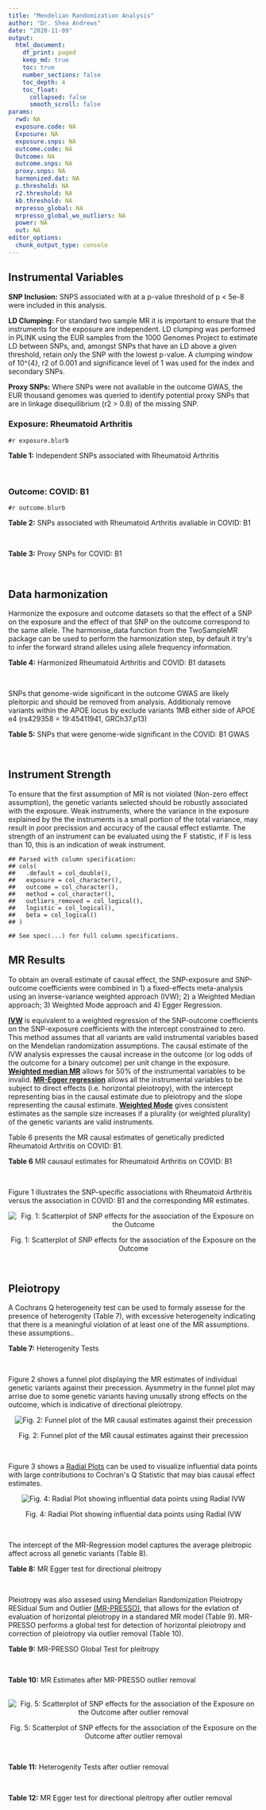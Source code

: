 ```yaml
---
title: "Mendelian Randomization Analysis"
author: "Dr. Shea Andrews"
date: "2020-11-09"
output:
  html_document:
    df_print: paged
    keep_md: true
    toc: true
    number_sections: false
    toc_depth: 4
    toc_float:
      collapsed: false
      smooth_scroll: false
params:
  rwd: NA
  exposure.code: NA
  Exposure: NA
  exposure.snps: NA
  outcome.code: NA
  Outcome: NA
  outcome.snps: NA
  proxy.snps: NA
  harmonized.dat: NA
  p.threshold: NA
  r2.threshold: NA
  kb.threshold: NA
  mrpresso_global: NA
  mrpresso_global_wo_outliers: NA
  power: NA
  out: NA
editor_options:
  chunk_output_type: console
---
```







## Instrumental Variables
**SNP Inclusion:** SNPS associated with at a p-value threshold of p < 5e-8 were included in this analysis.
<br>

**LD Clumping:** For standard two sample MR it is important to ensure that the instruments for the exposure are independent. LD clumping was performed in PLINK using the EUR samples from the 1000 Genomes Project to estimate LD between SNPs, and, amongst SNPs that have an LD above a given threshold, retain only the SNP with the lowest p-value. A clumping window of 10^{4}, r2 of 0.001 and significance level of 1 was used for the index and secondary SNPs.
<br>

**Proxy SNPs:** Where SNPs were not available in the outcome GWAS, the EUR thousand genomes was queried to identify potential proxy SNPs that are in linkage disequilibrium (r2 > 0.8) of the missing SNP.
<br>

### Exposure: Rheumatoid Arthritis
`#r exposure.blurb`
<br>

**Table 1:** Independent SNPs associated with Rheumatoid Arthritis
<div data-pagedtable="false">
  <script data-pagedtable-source type="application/json">
{"columns":[{"label":["SNP"],"name":[1],"type":["chr"],"align":["left"]},{"label":["CHROM"],"name":[2],"type":["dbl"],"align":["right"]},{"label":["POS"],"name":[3],"type":["dbl"],"align":["right"]},{"label":["REF"],"name":[4],"type":["chr"],"align":["left"]},{"label":["ALT"],"name":[5],"type":["chr"],"align":["left"]},{"label":["AF"],"name":[6],"type":["dbl"],"align":["right"]},{"label":["BETA"],"name":[7],"type":["dbl"],"align":["right"]},{"label":["SE"],"name":[8],"type":["dbl"],"align":["right"]},{"label":["Z"],"name":[9],"type":["dbl"],"align":["right"]},{"label":["P"],"name":[10],"type":["dbl"],"align":["right"]},{"label":["N"],"name":[11],"type":["dbl"],"align":["right"]},{"label":["TRAIT"],"name":[12],"type":["chr"],"align":["left"]}],"data":[{"1":"rs187786174","2":"1","3":"2523811","4":"G","5":"A","6":"0.0204778","7":"-0.11653382","8":"0.015306122","9":"-7.613543","10":"2.2e-10","11":"58284","12":"Rheumatoid_Arthritis"},{"1":"rs2240336","2":"1","3":"17674402","4":"C","5":"T","6":"0.3954930","7":"-0.10536052","8":"0.015306122","9":"-6.883554","10":"1.4e-09","11":"58284","12":"Rheumatoid_Arthritis"},{"1":"rs28411352","2":"1","3":"38278579","4":"C","5":"T","6":"0.2434500","7":"0.10436002","8":"0.022959184","9":"4.545458","10":"5.2e-09","11":"58284","12":"Rheumatoid_Arthritis"},{"1":"rs2476601","2":"1","3":"114377568","4":"A","5":"G","6":"0.8679250","7":"-0.59332700","8":"0.043367347","9":"-13.681400","10":"1.6e-149","11":"58284","12":"Rheumatoid_Arthritis"},{"1":"rs61828284","2":"1","3":"173299743","4":"C","5":"T","6":"0.0550693","7":"-0.19845094","8":"0.028061224","9":"-7.072070","10":"8.7e-09","11":"58284","12":"Rheumatoid_Arthritis"},{"1":"rs34695944","2":"2","3":"61124850","4":"T","5":"C","6":"0.3807150","7":"0.11653400","8":"0.015306122","9":"7.613540","10":"4.4e-14","11":"58284","12":"Rheumatoid_Arthritis"},{"1":"rs2661798","2":"2","3":"65635688","4":"A","5":"T","6":"0.3834450","7":"0.09431070","8":"0.015306122","9":"6.161630","10":"1.1e-09","11":"58284","12":"Rheumatoid_Arthritis"},{"1":"rs9653442","2":"2","3":"100825367","4":"C","5":"T","6":"0.5316020","7":"-0.10536052","8":"0.015306122","9":"-6.883554","10":"3.6e-12","11":"58284","12":"Rheumatoid_Arthritis"},{"1":"rs13426947","2":"2","3":"191933254","4":"G","5":"A","6":"0.1827410","7":"0.13102826","8":"0.022959184","9":"5.707009","10":"2.4e-12","11":"58284","12":"Rheumatoid_Arthritis"},{"1":"rs3087243","2":"2","3":"204738919","4":"G","5":"A","6":"0.3997100","7":"-0.13926207","8":"0.015306122","9":"-9.098455","10":"9.2e-20","11":"58284","12":"Rheumatoid_Arthritis"},{"1":"rs4452313","2":"3","3":"17047032","4":"A","5":"T","6":"0.2911230","7":"0.10536100","8":"0.015306122","9":"6.883550","10":"2.7e-10","11":"58284","12":"Rheumatoid_Arthritis"},{"1":"rs9310852","2":"3","3":"27784997","4":"A","5":"G","6":"0.4663500","7":"0.08338160","8":"0.015306122","9":"5.447600","10":"3.2e-08","11":"58284","12":"Rheumatoid_Arthritis"},{"1":"rs73081554","2":"3","3":"58302935","4":"C","5":"T","6":"0.0746377","7":"0.16551444","8":"0.035714286","9":"4.634404","10":"4.7e-08","11":"58284","12":"Rheumatoid_Arthritis"},{"1":"rs34046593","2":"4","3":"26111593","4":"G","5":"A","6":"0.2991580","7":"0.13976194","8":"0.020408163","9":"6.848335","10":"9.2e-17","11":"58284","12":"Rheumatoid_Arthritis"},{"1":"rs7731626","2":"5","3":"55444683","4":"G","5":"A","6":"0.3155110","7":"-0.19845094","8":"0.017857143","9":"-11.113253","10":"7.9e-23","11":"58284","12":"Rheumatoid_Arthritis"},{"1":"rs2561477","2":"5","3":"102608924","4":"G","5":"A","6":"0.3092130","7":"-0.10536052","8":"0.015306122","9":"-6.883554","10":"5.2e-10","11":"58284","12":"Rheumatoid_Arthritis"},{"1":"rs75599496","2":"6","3":"29205139","4":"G","5":"A","6":"0.0732724","7":"0.26236426","8":"0.038265306","9":"6.856453","10":"9.3e-18","11":"58284","12":"Rheumatoid_Arthritis"},{"1":"rs73432769","2":"6","3":"30716170","4":"C","5":"T","6":"0.0184850","7":"0.35065687","8":"0.066326531","9":"5.286827","10":"2.3e-13","11":"58284","12":"Rheumatoid_Arthritis"},{"1":"rs7754520","2":"6","3":"31906505","4":"C","5":"T","6":"0.0691295","7":"-0.57981850","8":"0.017857143","9":"-32.469836","10":"2.5e-75","11":"58284","12":"Rheumatoid_Arthritis"},{"1":"rs9296009","2":"6","3":"32114515","4":"A","5":"T","6":"0.1878170","7":"0.59783700","8":"0.007653061","9":"78.117400","10":"1.0e-250","11":"58284","12":"Rheumatoid_Arthritis"},{"1":"rs2858329","2":"6","3":"32658801","4":"A","5":"G","6":"0.4728350","7":"0.47803600","8":"0.010204082","9":"46.847500","10":"4.9e-204","11":"58284","12":"Rheumatoid_Arthritis"},{"1":"rs9277398","2":"6","3":"33051280","4":"T","5":"C","6":"0.2576700","7":"-0.35065700","8":"0.025510204","9":"-13.745700","10":"1.3e-86","11":"58284","12":"Rheumatoid_Arthritis"},{"1":"rs9277956","2":"6","3":"33211790","4":"G","5":"C","6":"0.1124360","7":"0.24846100","8":"0.017857143","9":"13.913800","10":"1.1e-32","11":"58284","12":"Rheumatoid_Arthritis"},{"1":"rs3799963","2":"6","3":"44231479","4":"G","5":"C","6":"0.0456204","7":"0.28768200","8":"0.038265306","9":"7.518090","10":"3.3e-08","11":"58284","12":"Rheumatoid_Arthritis"},{"1":"rs17264332","2":"6","3":"138005515","4":"A","5":"G","6":"0.2031930","7":"0.16251900","8":"0.015306122","9":"10.617900","10":"7.1e-19","11":"58284","12":"Rheumatoid_Arthritis"},{"1":"rs212389","2":"6","3":"159489791","4":"G","5":"A","6":"0.6965900","7":"0.09531018","8":"0.017857143","9":"5.337370","10":"1.1e-09","11":"58284","12":"Rheumatoid_Arthritis"},{"1":"rs1571878","2":"6","3":"167540842","4":"C","5":"T","6":"0.5631370","7":"-0.11653382","8":"0.012755102","9":"-9.136251","10":"4.9e-15","11":"58284","12":"Rheumatoid_Arthritis"},{"1":"rs3778753","2":"7","3":"128580042","4":"A","5":"G","6":"0.4340900","7":"0.11653400","8":"0.012755102","9":"9.136250","10":"4.2e-12","11":"58284","12":"Rheumatoid_Arthritis"},{"1":"rs11574914","2":"9","3":"34710338","4":"G","5":"A","6":"0.2992700","7":"0.12221763","8":"0.017857143","9":"6.844187","10":"1.5e-13","11":"58284","12":"Rheumatoid_Arthritis"},{"1":"rs10985070","2":"9","3":"123636121","4":"C","5":"A","6":"0.5272530","7":"-0.08338161","8":"0.015306122","9":"-5.447598","10":"1.7e-08","11":"58284","12":"Rheumatoid_Arthritis"},{"1":"rs706778","2":"10","3":"6098949","4":"C","5":"T","6":"0.4382760","7":"0.10436002","8":"0.017857143","9":"5.844161","10":"7.1e-12","11":"58284","12":"Rheumatoid_Arthritis"},{"1":"rs537544","2":"10","3":"8108382","4":"C","5":"T","6":"0.6293170","7":"-0.11653382","8":"0.015306122","9":"-7.613543","10":"8.0e-11","11":"58284","12":"Rheumatoid_Arthritis"},{"1":"rs12764378","2":"10","3":"63800004","4":"G","5":"A","6":"0.1825770","7":"0.13102826","8":"0.020408163","9":"6.420385","10":"1.9e-13","11":"58284","12":"Rheumatoid_Arthritis"},{"1":"rs10790268","2":"11","3":"118729391","4":"A","5":"G","6":"0.7762200","7":"0.16251900","8":"0.017857143","9":"9.101060","10":"3.3e-15","11":"58284","12":"Rheumatoid_Arthritis"},{"1":"rs9603608","2":"13","3":"40318819","4":"A","5":"C","6":"0.3852190","7":"-0.10436000","8":"0.017857143","9":"-5.844160","10":"7.6e-11","11":"58284","12":"Rheumatoid_Arthritis"},{"1":"rs8032939","2":"15","3":"38834033","4":"T","5":"C","6":"0.2649730","7":"0.11653400","8":"0.015306122","9":"7.613540","10":"2.4e-12","11":"58284","12":"Rheumatoid_Arthritis"},{"1":"rs8026898","2":"15","3":"69991417","4":"G","5":"A","6":"0.2595490","7":"0.14842001","8":"0.017857143","9":"8.311520","10":"2.4e-17","11":"58284","12":"Rheumatoid_Arthritis"},{"1":"rs13330176","2":"16","3":"86019087","4":"T","5":"A","6":"0.2022250","7":"0.11332869","8":"0.022959184","9":"4.936094","10":"9.0e-09","11":"58284","12":"Rheumatoid_Arthritis"},{"1":"rs59716545","2":"17","3":"38031857","4":"T","5":"G","6":"0.4167600","7":"0.09431070","8":"0.015306122","9":"6.161630","10":"2.0e-09","11":"58284","12":"Rheumatoid_Arthritis"},{"1":"rs592390","2":"18","3":"12822314","4":"T","5":"C","6":"0.4455140","7":"-0.09531020","8":"0.017857143","9":"-5.337370","10":"3.8e-09","11":"58284","12":"Rheumatoid_Arthritis"},{"1":"rs74956615","2":"19","3":"10427721","4":"T","5":"A","6":"0.0428850","7":"-0.37106368","8":"0.033163265","9":"-11.188997","10":"3.3e-16","11":"58284","12":"Rheumatoid_Arthritis"},{"1":"rs4239702","2":"20","3":"44749251","4":"T","5":"C","6":"0.7548950","7":"0.13926200","8":"0.015306122","9":"9.098460","10":"4.2e-14","11":"58284","12":"Rheumatoid_Arthritis"},{"1":"rs8133843","2":"21","3":"36738242","4":"G","5":"A","6":"0.6307830","7":"0.09531018","8":"0.020408163","9":"4.670199","10":"6.0e-09","11":"58284","12":"Rheumatoid_Arthritis"},{"1":"rs225433","2":"21","3":"43809418","4":"C","5":"G","6":"0.2398330","7":"-0.12783337","8":"0.020408163","9":"-6.263835","10":"1.8e-08","11":"58284","12":"Rheumatoid_Arthritis"},{"1":"rs2069235","2":"22","3":"39747780","4":"G","5":"A","6":"0.3169090","7":"0.10436002","8":"0.017857143","9":"5.844161","10":"3.0e-10","11":"58284","12":"Rheumatoid_Arthritis"}],"options":{"columns":{"min":{},"max":[10]},"rows":{"min":[10],"max":[10]},"pages":{}}}
  </script>
</div>
<br>

### Outcome: COVID: B1
`#r outcome.blurb`
<br>

**Table 2:** SNPs associated with Rheumatoid Arthritis avaliable in COVID: B1
<div data-pagedtable="false">
  <script data-pagedtable-source type="application/json">
{"columns":[{"label":["SNP"],"name":[1],"type":["chr"],"align":["left"]},{"label":["CHROM"],"name":[2],"type":["dbl"],"align":["right"]},{"label":["POS"],"name":[3],"type":["dbl"],"align":["right"]},{"label":["REF"],"name":[4],"type":["chr"],"align":["left"]},{"label":["ALT"],"name":[5],"type":["chr"],"align":["left"]},{"label":["AF"],"name":[6],"type":["dbl"],"align":["right"]},{"label":["BETA"],"name":[7],"type":["dbl"],"align":["right"]},{"label":["SE"],"name":[8],"type":["dbl"],"align":["right"]},{"label":["Z"],"name":[9],"type":["dbl"],"align":["right"]},{"label":["P"],"name":[10],"type":["dbl"],"align":["right"]},{"label":["N"],"name":[11],"type":["dbl"],"align":["right"]},{"label":["TRAIT"],"name":[12],"type":["chr"],"align":["left"]}],"data":[{"1":"rs2240336","2":"1","3":"17674402","4":"C","5":"T","6":"0.4508","7":"-0.0667930","8":"0.039009","9":"-1.71224589","10":"8.685e-02","11":"10908","12":"COVID:_hospitalized_vs._not_hospitalized"},{"1":"rs28411352","2":"1","3":"38278579","4":"C","5":"T","6":"0.2945","7":"-0.0833410","8":"0.045908","9":"-1.81539165","10":"6.946e-02","11":"10908","12":"COVID:_hospitalized_vs._not_hospitalized"},{"1":"rs2476601","2":"1","3":"114377568","4":"A","5":"G","6":"0.8295","7":"0.0495930","8":"0.073878","9":"0.67128238","10":"5.020e-01","11":"10639","12":"COVID:_hospitalized_vs._not_hospitalized"},{"1":"rs61828284","2":"1","3":"173299743","4":"C","5":"T","6":"0.1611","7":"0.0657390","8":"0.074729","9":"0.87969864","10":"3.790e-01","11":"10908","12":"COVID:_hospitalized_vs._not_hospitalized"},{"1":"rs34695944","2":"2","3":"61124850","4":"T","5":"C","6":"0.3412","7":"-0.0776690","8":"0.043437","9":"-1.78808389","10":"7.376e-02","11":"10908","12":"COVID:_hospitalized_vs._not_hospitalized"},{"1":"rs2661798","2":"2","3":"65635688","4":"A","5":"T","6":"0.4084","7":"0.0014620","8":"0.041224","9":"0.03546478","10":"9.717e-01","11":"10908","12":"COVID:_hospitalized_vs._not_hospitalized"},{"1":"rs9653442","2":"2","3":"100825367","4":"C","5":"T","6":"0.4862","7":"0.0081352","8":"0.039920","9":"0.20378758","10":"8.385e-01","11":"10546","12":"COVID:_hospitalized_vs._not_hospitalized"},{"1":"rs13426947","2":"2","3":"191933254","4":"G","5":"A","6":"0.2538","7":"0.0664100","8":"0.049215","9":"1.34938535","10":"1.772e-01","11":"10908","12":"COVID:_hospitalized_vs._not_hospitalized"},{"1":"rs3087243","2":"2","3":"204738919","4":"G","5":"A","6":"0.4285","7":"0.0420410","8":"0.039702","9":"1.05891391","10":"2.896e-01","11":"10908","12":"COVID:_hospitalized_vs._not_hospitalized"},{"1":"rs4452313","2":"3","3":"17047032","4":"A","5":"T","6":"0.3638","7":"-0.0113860","8":"0.046266","9":"-0.24609865","10":"8.056e-01","11":"9697","12":"COVID:_hospitalized_vs._not_hospitalized"},{"1":"rs9310852","2":"3","3":"27784997","4":"A","5":"G","6":"0.5222","7":"0.0077108","8":"0.040705","9":"0.18943127","10":"8.498e-01","11":"10208","12":"COVID:_hospitalized_vs._not_hospitalized"},{"1":"rs73081554","2":"3","3":"58302935","4":"C","5":"T","6":"0.1454","7":"-0.0119840","8":"0.088597","9":"-0.13526417","10":"8.924e-01","11":"10742","12":"COVID:_hospitalized_vs._not_hospitalized"},{"1":"rs34046593","2":"4","3":"26111593","4":"G","5":"A","6":"0.3660","7":"-0.0125110","8":"0.041858","9":"-0.29889149","10":"7.650e-01","11":"10908","12":"COVID:_hospitalized_vs._not_hospitalized"},{"1":"rs7731626","2":"5","3":"55444683","4":"G","5":"A","6":"0.3755","7":"-0.0136780","8":"0.042114","9":"-0.32478511","10":"7.453e-01","11":"10546","12":"COVID:_hospitalized_vs._not_hospitalized"},{"1":"rs2561477","2":"5","3":"102608924","4":"G","5":"A","6":"0.3085","7":"0.0758910","8":"0.044256","9":"1.71481833","10":"8.638e-02","11":"10908","12":"COVID:_hospitalized_vs._not_hospitalized"},{"1":"rs75599496","2":"6","3":"29205139","4":"G","5":"A","6":"0.1380","7":"0.0782700","8":"0.095489","9":"0.81967556","10":"4.124e-01","11":"10742","12":"COVID:_hospitalized_vs._not_hospitalized"},{"1":"rs73432769","2":"6","3":"30716170","4":"C","5":"T","6":"0.1412","7":"0.0174810","8":"0.093281","9":"0.18740151","10":"8.513e-01","11":"10443","12":"COVID:_hospitalized_vs._not_hospitalized"},{"1":"rs7754520","2":"6","3":"31906505","4":"C","5":"T","6":"0.1875","7":"0.0865920","8":"0.062581","9":"1.38367875","10":"1.665e-01","11":"10546","12":"COVID:_hospitalized_vs._not_hospitalized"},{"1":"rs9296009","2":"6","3":"32114515","4":"A","5":"T","6":"0.2590","7":"0.0613270","8":"0.048280","9":"1.27023612","10":"2.040e-01","11":"10908","12":"COVID:_hospitalized_vs._not_hospitalized"},{"1":"rs2858329","2":"6","3":"32658801","4":"A","5":"G","6":"0.4622","7":"0.0307700","8":"0.047660","9":"0.64561477","10":"5.185e-01","11":"6446","12":"COVID:_hospitalized_vs._not_hospitalized"},{"1":"rs9277398","2":"6","3":"33051280","4":"T","5":"C","6":"0.3533","7":"0.0310420","8":"0.045898","9":"0.67632577","10":"4.988e-01","11":"8290","12":"COVID:_hospitalized_vs._not_hospitalized"},{"1":"rs9277956","2":"6","3":"33211790","4":"G","5":"C","6":"0.2160","7":"-0.0077179","8":"0.056930","9":"-0.13556824","10":"8.922e-01","11":"10498","12":"COVID:_hospitalized_vs._not_hospitalized"},{"1":"rs3799963","2":"6","3":"44231479","4":"G","5":"C","6":"0.1368","7":"-0.0472110","8":"0.101720","9":"-0.46412702","10":"6.426e-01","11":"10443","12":"COVID:_hospitalized_vs._not_hospitalized"},{"1":"rs17264332","2":"6","3":"138005515","4":"A","5":"G","6":"0.2383","7":"0.0149890","8":"0.051022","9":"0.29377523","10":"7.689e-01","11":"10908","12":"COVID:_hospitalized_vs._not_hospitalized"},{"1":"rs212389","2":"6","3":"159489791","4":"G","5":"A","6":"0.5824","7":"0.0493850","8":"0.041179","9":"1.19927633","10":"2.304e-01","11":"10546","12":"COVID:_hospitalized_vs._not_hospitalized"},{"1":"rs1571878","2":"6","3":"167540842","4":"C","5":"T","6":"0.5574","7":"-0.0151850","8":"0.039473","9":"-0.38469333","10":"7.005e-01","11":"10908","12":"COVID:_hospitalized_vs._not_hospitalized"},{"1":"rs3778753","2":"7","3":"128580042","4":"A","5":"G","6":"0.4615","7":"-0.0181230","8":"0.039067","9":"-0.46389536","10":"6.427e-01","11":"10546","12":"COVID:_hospitalized_vs._not_hospitalized"},{"1":"rs11574914","2":"9","3":"34710338","4":"G","5":"A","6":"0.3321","7":"-0.0123840","8":"0.044391","9":"-0.27897547","10":"7.803e-01","11":"10208","12":"COVID:_hospitalized_vs._not_hospitalized"},{"1":"rs10985070","2":"9","3":"123636121","4":"C","5":"A","6":"0.5146","7":"-0.0221650","8":"0.040330","9":"-0.54959088","10":"5.826e-01","11":"10805","12":"COVID:_hospitalized_vs._not_hospitalized"},{"1":"rs706778","2":"10","3":"6098949","4":"C","5":"T","6":"0.4484","7":"-0.0190590","8":"0.039084","9":"-0.48764200","10":"6.258e-01","11":"10908","12":"COVID:_hospitalized_vs._not_hospitalized"},{"1":"rs537544","2":"10","3":"8108382","4":"C","5":"T","6":"0.5974","7":"0.0475450","8":"0.040531","9":"1.17305273","10":"2.408e-01","11":"10546","12":"COVID:_hospitalized_vs._not_hospitalized"},{"1":"rs12764378","2":"10","3":"63800004","4":"G","5":"A","6":"0.2637","7":"-0.1097500","8":"0.049228","9":"-2.22942228","10":"2.579e-02","11":"10908","12":"COVID:_hospitalized_vs._not_hospitalized"},{"1":"rs10790268","2":"11","3":"118729391","4":"A","5":"G","6":"0.7390","7":"-0.0876000","8":"0.058634","9":"-1.49401371","10":"1.352e-01","11":"9389","12":"COVID:_hospitalized_vs._not_hospitalized"},{"1":"rs9603608","2":"13","3":"40318819","4":"A","5":"C","6":"0.3352","7":"-0.0015089","8":"0.050268","9":"-0.03001711","10":"9.761e-01","11":"9389","12":"COVID:_hospitalized_vs._not_hospitalized"},{"1":"rs8032939","2":"15","3":"38834033","4":"T","5":"C","6":"0.3761","7":"-0.0053703","8":"0.043181","9":"-0.12436720","10":"9.010e-01","11":"10908","12":"COVID:_hospitalized_vs._not_hospitalized"},{"1":"rs8026898","2":"15","3":"69991417","4":"G","5":"A","6":"0.3426","7":"-0.0073851","8":"0.042740","9":"-0.17279130","10":"8.628e-01","11":"10908","12":"COVID:_hospitalized_vs._not_hospitalized"},{"1":"rs13330176","2":"16","3":"86019087","4":"T","5":"A","6":"0.2841","7":"-0.0120410","8":"0.046268","9":"-0.26024466","10":"7.947e-01","11":"10908","12":"COVID:_hospitalized_vs._not_hospitalized"},{"1":"rs59716545","2":"17","3":"38031857","4":"T","5":"G","6":"0.4007","7":"-0.0080932","8":"0.043840","9":"-0.18460766","10":"8.535e-01","11":"8704","12":"COVID:_hospitalized_vs._not_hospitalized"},{"1":"rs592390","2":"18","3":"12822314","4":"T","5":"C","6":"0.3918","7":"-0.0213290","8":"0.041869","9":"-0.50942225","10":"6.105e-01","11":"10908","12":"COVID:_hospitalized_vs._not_hospitalized"},{"1":"rs74956615","2":"19","3":"10427721","4":"T","5":"A","6":"0.1554","7":"0.3923900","8":"0.098778","9":"3.97244326","10":"7.113e-05","11":"8546","12":"COVID:_hospitalized_vs._not_hospitalized"},{"1":"rs4239702","2":"20","3":"44749251","4":"T","5":"C","6":"0.6935","7":"-0.0340970","8":"0.043869","9":"-0.77724589","10":"4.370e-01","11":"10908","12":"COVID:_hospitalized_vs._not_hospitalized"},{"1":"rs8133843","2":"21","3":"36738242","4":"G","5":"A","6":"0.6065","7":"-0.0220740","8":"0.040712","9":"-0.54219886","10":"5.877e-01","11":"10908","12":"COVID:_hospitalized_vs._not_hospitalized"},{"1":"rs225433","2":"21","3":"43809418","4":"C","5":"G","6":"0.3201","7":"0.0415860","8":"0.064112","9":"0.64864612","10":"5.166e-01","11":"7116","12":"COVID:_hospitalized_vs._not_hospitalized"},{"1":"rs2069235","2":"22","3":"39747780","4":"G","5":"A","6":"0.3565","7":"0.0071375","8":"0.041605","9":"0.17155390","10":"8.638e-01","11":"10908","12":"COVID:_hospitalized_vs._not_hospitalized"},{"1":"rs187786174","2":"NA","3":"NA","4":"NA","5":"NA","6":"NA","7":"NA","8":"NA","9":"NA","10":"NA","11":"NA","12":"NA"}],"options":{"columns":{"min":{},"max":[10]},"rows":{"min":[10],"max":[10]},"pages":{}}}
  </script>
</div>
<br>

**Table 3:** Proxy SNPs for COVID: B1
<div data-pagedtable="false">
  <script data-pagedtable-source type="application/json">
{"columns":[{"label":["target_snp"],"name":[1],"type":["chr"],"align":["left"]},{"label":["proxy_snp"],"name":[2],"type":["chr"],"align":["left"]},{"label":["ld.r2"],"name":[3],"type":["dbl"],"align":["right"]},{"label":["Dprime"],"name":[4],"type":["dbl"],"align":["right"]},{"label":["PHASE"],"name":[5],"type":["chr"],"align":["left"]},{"label":["X12"],"name":[6],"type":["lgl"],"align":["right"]},{"label":["CHROM"],"name":[7],"type":["dbl"],"align":["right"]},{"label":["POS"],"name":[8],"type":["dbl"],"align":["right"]},{"label":["REF.proxy"],"name":[9],"type":["chr"],"align":["left"]},{"label":["ALT.proxy"],"name":[10],"type":["lgl"],"align":["right"]},{"label":["AF"],"name":[11],"type":["dbl"],"align":["right"]},{"label":["BETA"],"name":[12],"type":["dbl"],"align":["right"]},{"label":["SE"],"name":[13],"type":["dbl"],"align":["right"]},{"label":["Z"],"name":[14],"type":["dbl"],"align":["right"]},{"label":["P"],"name":[15],"type":["dbl"],"align":["right"]},{"label":["N"],"name":[16],"type":["dbl"],"align":["right"]},{"label":["TRAIT"],"name":[17],"type":["chr"],"align":["left"]},{"label":["ref"],"name":[18],"type":["chr"],"align":["left"]},{"label":["ref.proxy"],"name":[19],"type":["lgl"],"align":["right"]},{"label":["alt"],"name":[20],"type":["chr"],"align":["left"]},{"label":["alt.proxy"],"name":[21],"type":["chr"],"align":["left"]},{"label":["ALT"],"name":[22],"type":["chr"],"align":["left"]},{"label":["REF"],"name":[23],"type":["chr"],"align":["left"]},{"label":["proxy.outcome"],"name":[24],"type":["lgl"],"align":["right"]}],"data":[{"1":"rs187786174","2":"rs745368","3":"0.990767","4":"1","5":"AT/GC","6":"NA","7":"1","8":"2524205","9":"C","10":"TRUE","11":"0.3856","12":"0.041098","13":"0.055695","14":"0.7379118","15":"0.4606","16":"7307","17":"COVID:_hospitalized_vs._not_hospitalized","18":"A","19":"TRUE","20":"G","21":"C","22":"A","23":"G","24":"TRUE"}],"options":{"columns":{"min":{},"max":[10]},"rows":{"min":[10],"max":[10]},"pages":{}}}
  </script>
</div>
<br>

## Data harmonization
Harmonize the exposure and outcome datasets so that the effect of a SNP on the exposure and the effect of that SNP on the outcome correspond to the same allele. The harmonise_data function from the TwoSampleMR package can be used to perform the harmonization step, by default it try's to infer the forward strand alleles using allele frequency information.
<br>

**Table 4:** Harmonized Rheumatoid Arthritis and COVID: B1 datasets
<div data-pagedtable="false">
  <script data-pagedtable-source type="application/json">
{"columns":[{"label":["SNP"],"name":[1],"type":["chr"],"align":["left"]},{"label":["effect_allele.exposure"],"name":[2],"type":["chr"],"align":["left"]},{"label":["other_allele.exposure"],"name":[3],"type":["chr"],"align":["left"]},{"label":["effect_allele.outcome"],"name":[4],"type":["chr"],"align":["left"]},{"label":["other_allele.outcome"],"name":[5],"type":["chr"],"align":["left"]},{"label":["beta.exposure"],"name":[6],"type":["dbl"],"align":["right"]},{"label":["beta.outcome"],"name":[7],"type":["dbl"],"align":["right"]},{"label":["eaf.exposure"],"name":[8],"type":["dbl"],"align":["right"]},{"label":["eaf.outcome"],"name":[9],"type":["dbl"],"align":["right"]},{"label":["remove"],"name":[10],"type":["lgl"],"align":["right"]},{"label":["palindromic"],"name":[11],"type":["lgl"],"align":["right"]},{"label":["ambiguous"],"name":[12],"type":["lgl"],"align":["right"]},{"label":["id.outcome"],"name":[13],"type":["chr"],"align":["left"]},{"label":["chr.outcome"],"name":[14],"type":["dbl"],"align":["right"]},{"label":["pos.outcome"],"name":[15],"type":["dbl"],"align":["right"]},{"label":["se.outcome"],"name":[16],"type":["dbl"],"align":["right"]},{"label":["z.outcome"],"name":[17],"type":["dbl"],"align":["right"]},{"label":["pval.outcome"],"name":[18],"type":["dbl"],"align":["right"]},{"label":["samplesize.outcome"],"name":[19],"type":["dbl"],"align":["right"]},{"label":["outcome"],"name":[20],"type":["chr"],"align":["left"]},{"label":["mr_keep.outcome"],"name":[21],"type":["lgl"],"align":["right"]},{"label":["pval_origin.outcome"],"name":[22],"type":["chr"],"align":["left"]},{"label":["chr.exposure"],"name":[23],"type":["dbl"],"align":["right"]},{"label":["pos.exposure"],"name":[24],"type":["dbl"],"align":["right"]},{"label":["se.exposure"],"name":[25],"type":["dbl"],"align":["right"]},{"label":["z.exposure"],"name":[26],"type":["dbl"],"align":["right"]},{"label":["pval.exposure"],"name":[27],"type":["dbl"],"align":["right"]},{"label":["samplesize.exposure"],"name":[28],"type":["dbl"],"align":["right"]},{"label":["exposure"],"name":[29],"type":["chr"],"align":["left"]},{"label":["mr_keep.exposure"],"name":[30],"type":["lgl"],"align":["right"]},{"label":["pval_origin.exposure"],"name":[31],"type":["chr"],"align":["left"]},{"label":["id.exposure"],"name":[32],"type":["chr"],"align":["left"]},{"label":["action"],"name":[33],"type":["dbl"],"align":["right"]},{"label":["mr_keep"],"name":[34],"type":["lgl"],"align":["right"]},{"label":["pt"],"name":[35],"type":["dbl"],"align":["right"]},{"label":["pleitropy_keep"],"name":[36],"type":["lgl"],"align":["right"]},{"label":["mrpresso_RSSobs"],"name":[37],"type":["lgl"],"align":["right"]},{"label":["mrpresso_pval"],"name":[38],"type":["lgl"],"align":["right"]},{"label":["mrpresso_keep"],"name":[39],"type":["lgl"],"align":["right"]}],"data":[{"1":"rs10790268","2":"G","3":"A","4":"G","5":"A","6":"0.16251900","7":"-0.0876000","8":"0.7762200","9":"0.7390","10":"FALSE","11":"FALSE","12":"FALSE","13":"NQE1gi","14":"11","15":"118729391","16":"0.058634","17":"-1.49401371","18":"1.352e-01","19":"9389","20":"covidhgi2020anaB1v4","21":"TRUE","22":"reported","23":"11","24":"118729391","25":"0.017857143","26":"9.101060","27":"3.3e-15","28":"58284","29":"Okada2014rartis","30":"TRUE","31":"reported","32":"zr3tug","33":"2","34":"TRUE","35":"5e-08","36":"TRUE","37":"NA","38":"NA","39":"TRUE"},{"1":"rs10985070","2":"A","3":"C","4":"A","5":"C","6":"-0.08338161","7":"-0.0221650","8":"0.5272530","9":"0.5146","10":"FALSE","11":"FALSE","12":"FALSE","13":"NQE1gi","14":"9","15":"123636121","16":"0.040330","17":"-0.54959088","18":"5.826e-01","19":"10805","20":"covidhgi2020anaB1v4","21":"TRUE","22":"reported","23":"9","24":"123636121","25":"0.015306122","26":"-5.447598","27":"1.7e-08","28":"58284","29":"Okada2014rartis","30":"TRUE","31":"reported","32":"zr3tug","33":"2","34":"TRUE","35":"5e-08","36":"TRUE","37":"NA","38":"NA","39":"TRUE"},{"1":"rs11574914","2":"A","3":"G","4":"A","5":"G","6":"0.12221763","7":"-0.0123840","8":"0.2992700","9":"0.3321","10":"FALSE","11":"FALSE","12":"FALSE","13":"NQE1gi","14":"9","15":"34710338","16":"0.044391","17":"-0.27897547","18":"7.803e-01","19":"10208","20":"covidhgi2020anaB1v4","21":"TRUE","22":"reported","23":"9","24":"34710338","25":"0.017857143","26":"6.844187","27":"1.5e-13","28":"58284","29":"Okada2014rartis","30":"TRUE","31":"reported","32":"zr3tug","33":"2","34":"TRUE","35":"5e-08","36":"TRUE","37":"NA","38":"NA","39":"TRUE"},{"1":"rs12764378","2":"A","3":"G","4":"A","5":"G","6":"0.13102826","7":"-0.1097500","8":"0.1825770","9":"0.2637","10":"FALSE","11":"FALSE","12":"FALSE","13":"NQE1gi","14":"10","15":"63800004","16":"0.049228","17":"-2.22942228","18":"2.579e-02","19":"10908","20":"covidhgi2020anaB1v4","21":"TRUE","22":"reported","23":"10","24":"63800004","25":"0.020408163","26":"6.420385","27":"1.9e-13","28":"58284","29":"Okada2014rartis","30":"TRUE","31":"reported","32":"zr3tug","33":"2","34":"TRUE","35":"5e-08","36":"TRUE","37":"NA","38":"NA","39":"TRUE"},{"1":"rs13330176","2":"A","3":"T","4":"A","5":"T","6":"0.11332869","7":"-0.0120410","8":"0.2022250","9":"0.2841","10":"FALSE","11":"TRUE","12":"FALSE","13":"NQE1gi","14":"16","15":"86019087","16":"0.046268","17":"-0.26024466","18":"7.947e-01","19":"10908","20":"covidhgi2020anaB1v4","21":"TRUE","22":"reported","23":"16","24":"86019087","25":"0.022959184","26":"4.936094","27":"9.0e-09","28":"58284","29":"Okada2014rartis","30":"TRUE","31":"reported","32":"zr3tug","33":"2","34":"TRUE","35":"5e-08","36":"TRUE","37":"NA","38":"NA","39":"TRUE"},{"1":"rs13426947","2":"A","3":"G","4":"A","5":"G","6":"0.13102826","7":"0.0664100","8":"0.1827410","9":"0.2538","10":"FALSE","11":"FALSE","12":"FALSE","13":"NQE1gi","14":"2","15":"191933254","16":"0.049215","17":"1.34938535","18":"1.772e-01","19":"10908","20":"covidhgi2020anaB1v4","21":"TRUE","22":"reported","23":"2","24":"191933254","25":"0.022959184","26":"5.707009","27":"2.4e-12","28":"58284","29":"Okada2014rartis","30":"TRUE","31":"reported","32":"zr3tug","33":"2","34":"TRUE","35":"5e-08","36":"TRUE","37":"NA","38":"NA","39":"TRUE"},{"1":"rs1571878","2":"T","3":"C","4":"T","5":"C","6":"-0.11653382","7":"-0.0151850","8":"0.5631370","9":"0.5574","10":"FALSE","11":"FALSE","12":"FALSE","13":"NQE1gi","14":"6","15":"167540842","16":"0.039473","17":"-0.38469333","18":"7.005e-01","19":"10908","20":"covidhgi2020anaB1v4","21":"TRUE","22":"reported","23":"6","24":"167540842","25":"0.012755102","26":"-9.136251","27":"4.9e-15","28":"58284","29":"Okada2014rartis","30":"TRUE","31":"reported","32":"zr3tug","33":"2","34":"TRUE","35":"5e-08","36":"TRUE","37":"NA","38":"NA","39":"TRUE"},{"1":"rs17264332","2":"G","3":"A","4":"G","5":"A","6":"0.16251900","7":"0.0149890","8":"0.2031930","9":"0.2383","10":"FALSE","11":"FALSE","12":"FALSE","13":"NQE1gi","14":"6","15":"138005515","16":"0.051022","17":"0.29377523","18":"7.689e-01","19":"10908","20":"covidhgi2020anaB1v4","21":"TRUE","22":"reported","23":"6","24":"138005515","25":"0.015306122","26":"10.617900","27":"7.1e-19","28":"58284","29":"Okada2014rartis","30":"TRUE","31":"reported","32":"zr3tug","33":"2","34":"TRUE","35":"5e-08","36":"TRUE","37":"NA","38":"NA","39":"TRUE"},{"1":"rs187786174","2":"A","3":"G","4":"A","5":"G","6":"-0.11653382","7":"0.0410980","8":"0.0204778","9":"0.3856","10":"FALSE","11":"FALSE","12":"FALSE","13":"NQE1gi","14":"1","15":"2524205","16":"0.055695","17":"0.73791184","18":"4.606e-01","19":"7307","20":"covidhgi2020anaB1v4","21":"TRUE","22":"reported","23":"1","24":"2523811","25":"0.015306122","26":"-7.613543","27":"2.2e-10","28":"58284","29":"Okada2014rartis","30":"TRUE","31":"reported","32":"zr3tug","33":"2","34":"TRUE","35":"5e-08","36":"TRUE","37":"NA","38":"NA","39":"TRUE"},{"1":"rs2069235","2":"A","3":"G","4":"A","5":"G","6":"0.10436002","7":"0.0071375","8":"0.3169090","9":"0.3565","10":"FALSE","11":"FALSE","12":"FALSE","13":"NQE1gi","14":"22","15":"39747780","16":"0.041605","17":"0.17155390","18":"8.638e-01","19":"10908","20":"covidhgi2020anaB1v4","21":"TRUE","22":"reported","23":"22","24":"39747780","25":"0.017857143","26":"5.844161","27":"3.0e-10","28":"58284","29":"Okada2014rartis","30":"TRUE","31":"reported","32":"zr3tug","33":"2","34":"TRUE","35":"5e-08","36":"TRUE","37":"NA","38":"NA","39":"TRUE"},{"1":"rs212389","2":"A","3":"G","4":"A","5":"G","6":"0.09531018","7":"0.0493850","8":"0.6965900","9":"0.5824","10":"FALSE","11":"FALSE","12":"FALSE","13":"NQE1gi","14":"6","15":"159489791","16":"0.041179","17":"1.19927633","18":"2.304e-01","19":"10546","20":"covidhgi2020anaB1v4","21":"TRUE","22":"reported","23":"6","24":"159489791","25":"0.017857143","26":"5.337370","27":"1.1e-09","28":"58284","29":"Okada2014rartis","30":"TRUE","31":"reported","32":"zr3tug","33":"2","34":"TRUE","35":"5e-08","36":"TRUE","37":"NA","38":"NA","39":"TRUE"},{"1":"rs2240336","2":"T","3":"C","4":"T","5":"C","6":"-0.10536052","7":"-0.0667930","8":"0.3954930","9":"0.4508","10":"FALSE","11":"FALSE","12":"FALSE","13":"NQE1gi","14":"1","15":"17674402","16":"0.039009","17":"-1.71224589","18":"8.685e-02","19":"10908","20":"covidhgi2020anaB1v4","21":"TRUE","22":"reported","23":"1","24":"17674402","25":"0.015306122","26":"-6.883554","27":"1.4e-09","28":"58284","29":"Okada2014rartis","30":"TRUE","31":"reported","32":"zr3tug","33":"2","34":"TRUE","35":"5e-08","36":"TRUE","37":"NA","38":"NA","39":"TRUE"},{"1":"rs225433","2":"G","3":"C","4":"G","5":"C","6":"-0.12783337","7":"0.0415860","8":"0.2398330","9":"0.3201","10":"FALSE","11":"TRUE","12":"FALSE","13":"NQE1gi","14":"21","15":"43809418","16":"0.064112","17":"0.64864612","18":"5.166e-01","19":"7116","20":"covidhgi2020anaB1v4","21":"TRUE","22":"reported","23":"21","24":"43809418","25":"0.020408163","26":"-6.263835","27":"1.8e-08","28":"58284","29":"Okada2014rartis","30":"TRUE","31":"reported","32":"zr3tug","33":"2","34":"TRUE","35":"5e-08","36":"TRUE","37":"NA","38":"NA","39":"TRUE"},{"1":"rs2476601","2":"G","3":"A","4":"G","5":"A","6":"-0.59332700","7":"0.0495930","8":"0.8679250","9":"0.8295","10":"FALSE","11":"FALSE","12":"FALSE","13":"NQE1gi","14":"1","15":"114377568","16":"0.073878","17":"0.67128238","18":"5.020e-01","19":"10639","20":"covidhgi2020anaB1v4","21":"TRUE","22":"reported","23":"1","24":"114377568","25":"0.043367347","26":"-13.681400","27":"1.6e-149","28":"58284","29":"Okada2014rartis","30":"TRUE","31":"reported","32":"zr3tug","33":"2","34":"TRUE","35":"5e-08","36":"TRUE","37":"NA","38":"NA","39":"TRUE"},{"1":"rs2561477","2":"A","3":"G","4":"A","5":"G","6":"-0.10536052","7":"0.0758910","8":"0.3092130","9":"0.3085","10":"FALSE","11":"FALSE","12":"FALSE","13":"NQE1gi","14":"5","15":"102608924","16":"0.044256","17":"1.71481833","18":"8.638e-02","19":"10908","20":"covidhgi2020anaB1v4","21":"TRUE","22":"reported","23":"5","24":"102608924","25":"0.015306122","26":"-6.883554","27":"5.2e-10","28":"58284","29":"Okada2014rartis","30":"TRUE","31":"reported","32":"zr3tug","33":"2","34":"TRUE","35":"5e-08","36":"TRUE","37":"NA","38":"NA","39":"TRUE"},{"1":"rs2661798","2":"T","3":"A","4":"T","5":"A","6":"0.09431070","7":"0.0014620","8":"0.3834450","9":"0.4084","10":"FALSE","11":"TRUE","12":"FALSE","13":"NQE1gi","14":"2","15":"65635688","16":"0.041224","17":"0.03546478","18":"9.717e-01","19":"10908","20":"covidhgi2020anaB1v4","21":"TRUE","22":"reported","23":"2","24":"65635688","25":"0.015306122","26":"6.161630","27":"1.1e-09","28":"58284","29":"Okada2014rartis","30":"TRUE","31":"reported","32":"zr3tug","33":"2","34":"TRUE","35":"5e-08","36":"TRUE","37":"NA","38":"NA","39":"TRUE"},{"1":"rs28411352","2":"T","3":"C","4":"T","5":"C","6":"0.10436002","7":"-0.0833410","8":"0.2434500","9":"0.2945","10":"FALSE","11":"FALSE","12":"FALSE","13":"NQE1gi","14":"1","15":"38278579","16":"0.045908","17":"-1.81539165","18":"6.946e-02","19":"10908","20":"covidhgi2020anaB1v4","21":"TRUE","22":"reported","23":"1","24":"38278579","25":"0.022959184","26":"4.545458","27":"5.2e-09","28":"58284","29":"Okada2014rartis","30":"TRUE","31":"reported","32":"zr3tug","33":"2","34":"TRUE","35":"5e-08","36":"TRUE","37":"NA","38":"NA","39":"TRUE"},{"1":"rs2858329","2":"G","3":"A","4":"G","5":"A","6":"0.47803600","7":"0.0307700","8":"0.4728350","9":"0.4622","10":"FALSE","11":"FALSE","12":"FALSE","13":"NQE1gi","14":"6","15":"32658801","16":"0.047660","17":"0.64561477","18":"5.185e-01","19":"6446","20":"covidhgi2020anaB1v4","21":"TRUE","22":"reported","23":"6","24":"32658801","25":"0.010204082","26":"46.847500","27":"1.0e-200","28":"58284","29":"Okada2014rartis","30":"TRUE","31":"reported","32":"zr3tug","33":"2","34":"TRUE","35":"5e-08","36":"TRUE","37":"NA","38":"NA","39":"TRUE"},{"1":"rs3087243","2":"A","3":"G","4":"A","5":"G","6":"-0.13926207","7":"0.0420410","8":"0.3997100","9":"0.4285","10":"FALSE","11":"FALSE","12":"FALSE","13":"NQE1gi","14":"2","15":"204738919","16":"0.039702","17":"1.05891391","18":"2.896e-01","19":"10908","20":"covidhgi2020anaB1v4","21":"TRUE","22":"reported","23":"2","24":"204738919","25":"0.015306122","26":"-9.098455","27":"9.2e-20","28":"58284","29":"Okada2014rartis","30":"TRUE","31":"reported","32":"zr3tug","33":"2","34":"TRUE","35":"5e-08","36":"TRUE","37":"NA","38":"NA","39":"TRUE"},{"1":"rs34046593","2":"A","3":"G","4":"A","5":"G","6":"0.13976194","7":"-0.0125110","8":"0.2991580","9":"0.3660","10":"FALSE","11":"FALSE","12":"FALSE","13":"NQE1gi","14":"4","15":"26111593","16":"0.041858","17":"-0.29889149","18":"7.650e-01","19":"10908","20":"covidhgi2020anaB1v4","21":"TRUE","22":"reported","23":"4","24":"26111593","25":"0.020408163","26":"6.848335","27":"9.2e-17","28":"58284","29":"Okada2014rartis","30":"TRUE","31":"reported","32":"zr3tug","33":"2","34":"TRUE","35":"5e-08","36":"TRUE","37":"NA","38":"NA","39":"TRUE"},{"1":"rs34695944","2":"C","3":"T","4":"C","5":"T","6":"0.11653400","7":"-0.0776690","8":"0.3807150","9":"0.3412","10":"FALSE","11":"FALSE","12":"FALSE","13":"NQE1gi","14":"2","15":"61124850","16":"0.043437","17":"-1.78808389","18":"7.376e-02","19":"10908","20":"covidhgi2020anaB1v4","21":"TRUE","22":"reported","23":"2","24":"61124850","25":"0.015306122","26":"7.613540","27":"4.4e-14","28":"58284","29":"Okada2014rartis","30":"TRUE","31":"reported","32":"zr3tug","33":"2","34":"TRUE","35":"5e-08","36":"TRUE","37":"NA","38":"NA","39":"TRUE"},{"1":"rs3778753","2":"G","3":"A","4":"G","5":"A","6":"0.11653400","7":"-0.0181230","8":"0.4340900","9":"0.4615","10":"FALSE","11":"FALSE","12":"FALSE","13":"NQE1gi","14":"7","15":"128580042","16":"0.039067","17":"-0.46389536","18":"6.427e-01","19":"10546","20":"covidhgi2020anaB1v4","21":"TRUE","22":"reported","23":"7","24":"128580042","25":"0.012755102","26":"9.136250","27":"4.2e-12","28":"58284","29":"Okada2014rartis","30":"TRUE","31":"reported","32":"zr3tug","33":"2","34":"TRUE","35":"5e-08","36":"TRUE","37":"NA","38":"NA","39":"TRUE"},{"1":"rs3799963","2":"C","3":"G","4":"C","5":"G","6":"0.28768200","7":"-0.0472110","8":"0.0456204","9":"0.1368","10":"FALSE","11":"TRUE","12":"FALSE","13":"NQE1gi","14":"6","15":"44231479","16":"0.101720","17":"-0.46412702","18":"6.426e-01","19":"10443","20":"covidhgi2020anaB1v4","21":"TRUE","22":"reported","23":"6","24":"44231479","25":"0.038265306","26":"7.518090","27":"3.3e-08","28":"58284","29":"Okada2014rartis","30":"TRUE","31":"reported","32":"zr3tug","33":"2","34":"TRUE","35":"5e-08","36":"TRUE","37":"NA","38":"NA","39":"TRUE"},{"1":"rs4239702","2":"C","3":"T","4":"C","5":"T","6":"0.13926200","7":"-0.0340970","8":"0.7548950","9":"0.6935","10":"FALSE","11":"FALSE","12":"FALSE","13":"NQE1gi","14":"20","15":"44749251","16":"0.043869","17":"-0.77724589","18":"4.370e-01","19":"10908","20":"covidhgi2020anaB1v4","21":"TRUE","22":"reported","23":"20","24":"44749251","25":"0.015306122","26":"9.098460","27":"4.2e-14","28":"58284","29":"Okada2014rartis","30":"TRUE","31":"reported","32":"zr3tug","33":"2","34":"TRUE","35":"5e-08","36":"TRUE","37":"NA","38":"NA","39":"TRUE"},{"1":"rs4452313","2":"T","3":"A","4":"T","5":"A","6":"0.10536100","7":"-0.0113860","8":"0.2911230","9":"0.3638","10":"FALSE","11":"TRUE","12":"FALSE","13":"NQE1gi","14":"3","15":"17047032","16":"0.046266","17":"-0.24609865","18":"8.056e-01","19":"9697","20":"covidhgi2020anaB1v4","21":"TRUE","22":"reported","23":"3","24":"17047032","25":"0.015306122","26":"6.883550","27":"2.7e-10","28":"58284","29":"Okada2014rartis","30":"TRUE","31":"reported","32":"zr3tug","33":"2","34":"TRUE","35":"5e-08","36":"TRUE","37":"NA","38":"NA","39":"TRUE"},{"1":"rs537544","2":"T","3":"C","4":"T","5":"C","6":"-0.11653382","7":"0.0475450","8":"0.6293170","9":"0.5974","10":"FALSE","11":"FALSE","12":"FALSE","13":"NQE1gi","14":"10","15":"8108382","16":"0.040531","17":"1.17305273","18":"2.408e-01","19":"10546","20":"covidhgi2020anaB1v4","21":"TRUE","22":"reported","23":"10","24":"8108382","25":"0.015306122","26":"-7.613543","27":"8.0e-11","28":"58284","29":"Okada2014rartis","30":"TRUE","31":"reported","32":"zr3tug","33":"2","34":"TRUE","35":"5e-08","36":"TRUE","37":"NA","38":"NA","39":"TRUE"},{"1":"rs592390","2":"C","3":"T","4":"C","5":"T","6":"-0.09531020","7":"-0.0213290","8":"0.4455140","9":"0.3918","10":"FALSE","11":"FALSE","12":"FALSE","13":"NQE1gi","14":"18","15":"12822314","16":"0.041869","17":"-0.50942225","18":"6.105e-01","19":"10908","20":"covidhgi2020anaB1v4","21":"TRUE","22":"reported","23":"18","24":"12822314","25":"0.017857143","26":"-5.337370","27":"3.8e-09","28":"58284","29":"Okada2014rartis","30":"TRUE","31":"reported","32":"zr3tug","33":"2","34":"TRUE","35":"5e-08","36":"TRUE","37":"NA","38":"NA","39":"TRUE"},{"1":"rs59716545","2":"G","3":"T","4":"G","5":"T","6":"0.09431070","7":"-0.0080932","8":"0.4167600","9":"0.4007","10":"FALSE","11":"FALSE","12":"FALSE","13":"NQE1gi","14":"17","15":"38031857","16":"0.043840","17":"-0.18460766","18":"8.535e-01","19":"8704","20":"covidhgi2020anaB1v4","21":"TRUE","22":"reported","23":"17","24":"38031857","25":"0.015306122","26":"6.161630","27":"2.0e-09","28":"58284","29":"Okada2014rartis","30":"TRUE","31":"reported","32":"zr3tug","33":"2","34":"TRUE","35":"5e-08","36":"TRUE","37":"NA","38":"NA","39":"TRUE"},{"1":"rs61828284","2":"T","3":"C","4":"T","5":"C","6":"-0.19845094","7":"0.0657390","8":"0.0550693","9":"0.1611","10":"FALSE","11":"FALSE","12":"FALSE","13":"NQE1gi","14":"1","15":"173299743","16":"0.074729","17":"0.87969864","18":"3.790e-01","19":"10908","20":"covidhgi2020anaB1v4","21":"TRUE","22":"reported","23":"1","24":"173299743","25":"0.028061224","26":"-7.072070","27":"8.7e-09","28":"58284","29":"Okada2014rartis","30":"TRUE","31":"reported","32":"zr3tug","33":"2","34":"TRUE","35":"5e-08","36":"TRUE","37":"NA","38":"NA","39":"TRUE"},{"1":"rs706778","2":"T","3":"C","4":"T","5":"C","6":"0.10436002","7":"-0.0190590","8":"0.4382760","9":"0.4484","10":"FALSE","11":"FALSE","12":"FALSE","13":"NQE1gi","14":"10","15":"6098949","16":"0.039084","17":"-0.48764200","18":"6.258e-01","19":"10908","20":"covidhgi2020anaB1v4","21":"TRUE","22":"reported","23":"10","24":"6098949","25":"0.017857143","26":"5.844161","27":"7.1e-12","28":"58284","29":"Okada2014rartis","30":"TRUE","31":"reported","32":"zr3tug","33":"2","34":"TRUE","35":"5e-08","36":"TRUE","37":"NA","38":"NA","39":"TRUE"},{"1":"rs73081554","2":"T","3":"C","4":"T","5":"C","6":"0.16551444","7":"-0.0119840","8":"0.0746377","9":"0.1454","10":"FALSE","11":"FALSE","12":"FALSE","13":"NQE1gi","14":"3","15":"58302935","16":"0.088597","17":"-0.13526417","18":"8.924e-01","19":"10742","20":"covidhgi2020anaB1v4","21":"TRUE","22":"reported","23":"3","24":"58302935","25":"0.035714286","26":"4.634404","27":"4.7e-08","28":"58284","29":"Okada2014rartis","30":"TRUE","31":"reported","32":"zr3tug","33":"2","34":"TRUE","35":"5e-08","36":"TRUE","37":"NA","38":"NA","39":"TRUE"},{"1":"rs73432769","2":"T","3":"C","4":"T","5":"C","6":"0.35065687","7":"0.0174810","8":"0.0184850","9":"0.1412","10":"FALSE","11":"FALSE","12":"FALSE","13":"NQE1gi","14":"6","15":"30716170","16":"0.093281","17":"0.18740151","18":"8.513e-01","19":"10443","20":"covidhgi2020anaB1v4","21":"TRUE","22":"reported","23":"6","24":"30716170","25":"0.066326531","26":"5.286827","27":"2.3e-13","28":"58284","29":"Okada2014rartis","30":"TRUE","31":"reported","32":"zr3tug","33":"2","34":"TRUE","35":"5e-08","36":"TRUE","37":"NA","38":"NA","39":"TRUE"},{"1":"rs74956615","2":"A","3":"T","4":"A","5":"T","6":"-0.37106368","7":"0.3923900","8":"0.0428850","9":"0.1554","10":"FALSE","11":"TRUE","12":"FALSE","13":"NQE1gi","14":"19","15":"10427721","16":"0.098778","17":"3.97244326","18":"7.113e-05","19":"8546","20":"covidhgi2020anaB1v4","21":"TRUE","22":"reported","23":"19","24":"10427721","25":"0.033163265","26":"-11.188997","27":"3.3e-16","28":"58284","29":"Okada2014rartis","30":"TRUE","31":"reported","32":"zr3tug","33":"2","34":"TRUE","35":"5e-08","36":"TRUE","37":"NA","38":"NA","39":"TRUE"},{"1":"rs75599496","2":"A","3":"G","4":"A","5":"G","6":"0.26236426","7":"0.0782700","8":"0.0732724","9":"0.1380","10":"FALSE","11":"FALSE","12":"FALSE","13":"NQE1gi","14":"6","15":"29205139","16":"0.095489","17":"0.81967556","18":"4.124e-01","19":"10742","20":"covidhgi2020anaB1v4","21":"TRUE","22":"reported","23":"6","24":"29205139","25":"0.038265306","26":"6.856453","27":"9.3e-18","28":"58284","29":"Okada2014rartis","30":"TRUE","31":"reported","32":"zr3tug","33":"2","34":"TRUE","35":"5e-08","36":"TRUE","37":"NA","38":"NA","39":"TRUE"},{"1":"rs7731626","2":"A","3":"G","4":"A","5":"G","6":"-0.19845094","7":"-0.0136780","8":"0.3155110","9":"0.3755","10":"FALSE","11":"FALSE","12":"FALSE","13":"NQE1gi","14":"5","15":"55444683","16":"0.042114","17":"-0.32478511","18":"7.453e-01","19":"10546","20":"covidhgi2020anaB1v4","21":"TRUE","22":"reported","23":"5","24":"55444683","25":"0.017857143","26":"-11.113253","27":"7.9e-23","28":"58284","29":"Okada2014rartis","30":"TRUE","31":"reported","32":"zr3tug","33":"2","34":"TRUE","35":"5e-08","36":"TRUE","37":"NA","38":"NA","39":"TRUE"},{"1":"rs7754520","2":"T","3":"C","4":"T","5":"C","6":"-0.57981850","7":"0.0865920","8":"0.0691295","9":"0.1875","10":"FALSE","11":"FALSE","12":"FALSE","13":"NQE1gi","14":"6","15":"31906505","16":"0.062581","17":"1.38367875","18":"1.665e-01","19":"10546","20":"covidhgi2020anaB1v4","21":"TRUE","22":"reported","23":"6","24":"31906505","25":"0.017857143","26":"-32.469836","27":"2.5e-75","28":"58284","29":"Okada2014rartis","30":"TRUE","31":"reported","32":"zr3tug","33":"2","34":"TRUE","35":"5e-08","36":"TRUE","37":"NA","38":"NA","39":"TRUE"},{"1":"rs8026898","2":"A","3":"G","4":"A","5":"G","6":"0.14842001","7":"-0.0073851","8":"0.2595490","9":"0.3426","10":"FALSE","11":"FALSE","12":"FALSE","13":"NQE1gi","14":"15","15":"69991417","16":"0.042740","17":"-0.17279130","18":"8.628e-01","19":"10908","20":"covidhgi2020anaB1v4","21":"TRUE","22":"reported","23":"15","24":"69991417","25":"0.017857143","26":"8.311520","27":"2.4e-17","28":"58284","29":"Okada2014rartis","30":"TRUE","31":"reported","32":"zr3tug","33":"2","34":"TRUE","35":"5e-08","36":"TRUE","37":"NA","38":"NA","39":"TRUE"},{"1":"rs8032939","2":"C","3":"T","4":"C","5":"T","6":"0.11653400","7":"-0.0053703","8":"0.2649730","9":"0.3761","10":"FALSE","11":"FALSE","12":"FALSE","13":"NQE1gi","14":"15","15":"38834033","16":"0.043181","17":"-0.12436720","18":"9.010e-01","19":"10908","20":"covidhgi2020anaB1v4","21":"TRUE","22":"reported","23":"15","24":"38834033","25":"0.015306122","26":"7.613540","27":"2.4e-12","28":"58284","29":"Okada2014rartis","30":"TRUE","31":"reported","32":"zr3tug","33":"2","34":"TRUE","35":"5e-08","36":"TRUE","37":"NA","38":"NA","39":"TRUE"},{"1":"rs8133843","2":"A","3":"G","4":"A","5":"G","6":"0.09531018","7":"-0.0220740","8":"0.6307830","9":"0.6065","10":"FALSE","11":"FALSE","12":"FALSE","13":"NQE1gi","14":"21","15":"36738242","16":"0.040712","17":"-0.54219886","18":"5.877e-01","19":"10908","20":"covidhgi2020anaB1v4","21":"TRUE","22":"reported","23":"21","24":"36738242","25":"0.020408163","26":"4.670199","27":"6.0e-09","28":"58284","29":"Okada2014rartis","30":"TRUE","31":"reported","32":"zr3tug","33":"2","34":"TRUE","35":"5e-08","36":"TRUE","37":"NA","38":"NA","39":"TRUE"},{"1":"rs9277398","2":"C","3":"T","4":"C","5":"T","6":"-0.35065700","7":"0.0310420","8":"0.2576700","9":"0.3533","10":"FALSE","11":"FALSE","12":"FALSE","13":"NQE1gi","14":"6","15":"33051280","16":"0.045898","17":"0.67632577","18":"4.988e-01","19":"8290","20":"covidhgi2020anaB1v4","21":"TRUE","22":"reported","23":"6","24":"33051280","25":"0.025510204","26":"-13.745700","27":"1.3e-86","28":"58284","29":"Okada2014rartis","30":"TRUE","31":"reported","32":"zr3tug","33":"2","34":"TRUE","35":"5e-08","36":"TRUE","37":"NA","38":"NA","39":"TRUE"},{"1":"rs9277956","2":"C","3":"G","4":"C","5":"G","6":"0.24846100","7":"-0.0077179","8":"0.1124360","9":"0.2160","10":"FALSE","11":"TRUE","12":"FALSE","13":"NQE1gi","14":"6","15":"33211790","16":"0.056930","17":"-0.13556824","18":"8.922e-01","19":"10498","20":"covidhgi2020anaB1v4","21":"TRUE","22":"reported","23":"6","24":"33211790","25":"0.017857143","26":"13.913800","27":"1.1e-32","28":"58284","29":"Okada2014rartis","30":"TRUE","31":"reported","32":"zr3tug","33":"2","34":"TRUE","35":"5e-08","36":"TRUE","37":"NA","38":"NA","39":"TRUE"},{"1":"rs9296009","2":"T","3":"A","4":"T","5":"A","6":"0.59783700","7":"0.0613270","8":"0.1878170","9":"0.2590","10":"FALSE","11":"TRUE","12":"FALSE","13":"NQE1gi","14":"6","15":"32114515","16":"0.048280","17":"1.27023612","18":"2.040e-01","19":"10908","20":"covidhgi2020anaB1v4","21":"TRUE","22":"reported","23":"6","24":"32114515","25":"0.007653061","26":"78.117400","27":"1.0e-200","28":"58284","29":"Okada2014rartis","30":"TRUE","31":"reported","32":"zr3tug","33":"2","34":"TRUE","35":"5e-08","36":"TRUE","37":"NA","38":"NA","39":"TRUE"},{"1":"rs9310852","2":"G","3":"A","4":"G","5":"A","6":"0.08338160","7":"0.0077108","8":"0.4663500","9":"0.5222","10":"FALSE","11":"FALSE","12":"FALSE","13":"NQE1gi","14":"3","15":"27784997","16":"0.040705","17":"0.18943127","18":"8.498e-01","19":"10208","20":"covidhgi2020anaB1v4","21":"TRUE","22":"reported","23":"3","24":"27784997","25":"0.015306122","26":"5.447600","27":"3.2e-08","28":"58284","29":"Okada2014rartis","30":"TRUE","31":"reported","32":"zr3tug","33":"2","34":"TRUE","35":"5e-08","36":"TRUE","37":"NA","38":"NA","39":"TRUE"},{"1":"rs9603608","2":"C","3":"A","4":"C","5":"A","6":"-0.10436000","7":"-0.0015089","8":"0.3852190","9":"0.3352","10":"FALSE","11":"FALSE","12":"FALSE","13":"NQE1gi","14":"13","15":"40318819","16":"0.050268","17":"-0.03001711","18":"9.761e-01","19":"9389","20":"covidhgi2020anaB1v4","21":"TRUE","22":"reported","23":"13","24":"40318819","25":"0.017857143","26":"-5.844160","27":"7.6e-11","28":"58284","29":"Okada2014rartis","30":"TRUE","31":"reported","32":"zr3tug","33":"2","34":"TRUE","35":"5e-08","36":"TRUE","37":"NA","38":"NA","39":"TRUE"},{"1":"rs9653442","2":"T","3":"C","4":"T","5":"C","6":"-0.10536052","7":"0.0081352","8":"0.5316020","9":"0.4862","10":"FALSE","11":"FALSE","12":"FALSE","13":"NQE1gi","14":"2","15":"100825367","16":"0.039920","17":"0.20378758","18":"8.385e-01","19":"10546","20":"covidhgi2020anaB1v4","21":"TRUE","22":"reported","23":"2","24":"100825367","25":"0.015306122","26":"-6.883554","27":"3.6e-12","28":"58284","29":"Okada2014rartis","30":"TRUE","31":"reported","32":"zr3tug","33":"2","34":"TRUE","35":"5e-08","36":"TRUE","37":"NA","38":"NA","39":"TRUE"}],"options":{"columns":{"min":{},"max":[10]},"rows":{"min":[10],"max":[10]},"pages":{}}}
  </script>
</div>
<br>

SNPs that genome-wide significant in the outcome GWAS are likely pleitorpic and should be removed from analysis. Additionaly remove variants within the APOE locus by exclude variants 1MB either side of APOE e4 (rs429358 = 19:45411941, GRCh37.p13)
<br>


**Table 5:** SNPs that were genome-wide significant in the COVID: B1 GWAS
<div data-pagedtable="false">
  <script data-pagedtable-source type="application/json">
{"columns":[{"label":["SNP"],"name":[1],"type":["chr"],"align":["left"]},{"label":["chr.outcome"],"name":[2],"type":["dbl"],"align":["right"]},{"label":["pos.outcome"],"name":[3],"type":["dbl"],"align":["right"]},{"label":["pval.exposure"],"name":[4],"type":["dbl"],"align":["right"]},{"label":["pval.outcome"],"name":[5],"type":["dbl"],"align":["right"]}],"data":[],"options":{"columns":{"min":{},"max":[10]},"rows":{"min":[10],"max":[10]},"pages":{}}}
  </script>
</div>
<br>


## Instrument Strength
To ensure that the first assumption of MR is not violated (Non-zero effect assumption), the genetic variants selected should be robustly associated with the exposure. Weak instruments, where the variance in the exposure explained by the the instruments is a small portion of the total variance, may result in poor precission and accuracy of the causal effect estiamte. The strength of an instrument can be evaluated using the F statistic, if F is less than 10, this is an indication of weak instrument.


```
## Parsed with column specification:
## cols(
##   .default = col_double(),
##   exposure = col_character(),
##   outcome = col_character(),
##   method = col_character(),
##   outliers_removed = col_logical(),
##   logistic = col_logical(),
##   beta = col_logical()
## )
```

```
## See spec(...) for full column specifications.
```

<div data-pagedtable="false">
  <script data-pagedtable-source type="application/json">
{"columns":[{"label":["outliers_removed"],"name":[1],"type":["lgl"],"align":["right"]},{"label":["pve.exposure"],"name":[2],"type":["dbl"],"align":["right"]},{"label":["F"],"name":[3],"type":["dbl"],"align":["right"]},{"label":["Alpha"],"name":[4],"type":["dbl"],"align":["right"]},{"label":["NCP"],"name":[5],"type":["dbl"],"align":["right"]},{"label":["Power"],"name":[6],"type":["dbl"],"align":["right"]}],"data":[{"1":"FALSE","2":"0.1850051","3":"293.7803","4":"0.05","5":"0.6449235","6":"0.1265214"}],"options":{"columns":{"min":{},"max":[10]},"rows":{"min":[10],"max":[10]},"pages":{}}}
  </script>
</div>

##  MR Results
To obtain an overall estimate of causal effect, the SNP-exposure and SNP-outcome coefficients were combined in 1) a fixed-effects meta-analysis using an inverse-variance weighted approach (IVW); 2) a Weighted Median approach; 3) Weighted Mode approach and 4) Egger Regression.


[**IVW**](https://doi.org/10.1002/gepi.21758) is equivalent to a weighted regression of the SNP-outcome coefficients on the SNP-exposure coefficients with the intercept constrained to zero. This method assumes that all variants are valid instrumental variables based on the Mendelian randomization assumptions. The causal estimate of the IVW analysis expresses the causal increase in the outcome (or log odds of the outcome for a binary outcome) per unit change in the exposure. [**Weighted median MR**](https://doi.org/10.1002/gepi.21965) allows for 50% of the instrumental variables to be invalid. [**MR-Egger regression**](https://doi.org/10.1093/ije/dyw220) allows all the instrumental variables to be subject to direct effects (i.e. horizontal pleiotropy), with the intercept representing bias in the causal estimate due to pleiotropy and the slope representing the causal estimate. [**Weighted Mode**](https://doi.org/10.1093/ije/dyx102) gives consistent estimates as the sample size increases if a plurality (or weighted plurality) of the genetic variants are valid instruments.
<br>



Table 6 presents the MR causal estimates of genetically predicted Rheumatoid Arthritis on COVID: B1.
<br>

**Table 6** MR causaul estimates for Rheumatoid Arthritis on COVID: B1
<div data-pagedtable="false">
  <script data-pagedtable-source type="application/json">
{"columns":[{"label":["id.exposure"],"name":[1],"type":["chr"],"align":["left"]},{"label":["id.outcome"],"name":[2],"type":["chr"],"align":["left"]},{"label":["outcome"],"name":[3],"type":["fctr"],"align":["left"]},{"label":["exposure"],"name":[4],"type":["fctr"],"align":["left"]},{"label":["method"],"name":[5],"type":["fctr"],"align":["left"]},{"label":["nsnp"],"name":[6],"type":["int"],"align":["right"]},{"label":["b"],"name":[7],"type":["dbl"],"align":["right"]},{"label":["se"],"name":[8],"type":["dbl"],"align":["right"]},{"label":["pval"],"name":[9],"type":["dbl"],"align":["right"]}],"data":[{"1":"zr3tug","2":"NQE1gi","3":"covidhgi2020anaB1v4","4":"Okada2014rartis","5":"Inverse variance weighted (fixed effects)","6":"45","7":"-0.05643077","8":"0.03579472","9":"0.1149081"},{"1":"zr3tug","2":"NQE1gi","3":"covidhgi2020anaB1v4","4":"Okada2014rartis","5":"Weighted median","6":"45","7":"-0.04573200","8":"0.05478418","9":"0.4038492"},{"1":"zr3tug","2":"NQE1gi","3":"covidhgi2020anaB1v4","4":"Okada2014rartis","5":"Weighted mode","6":"45","7":"0.02589961","8":"0.05256295","9":"0.6246497"},{"1":"zr3tug","2":"NQE1gi","3":"covidhgi2020anaB1v4","4":"Okada2014rartis","5":"MR Egger","6":"45","7":"-0.01010940","8":"0.06305093","9":"0.8733664"}],"options":{"columns":{"min":{},"max":[10]},"rows":{"min":[10],"max":[10]},"pages":{}}}
  </script>
</div>
<br>

Figure 1 illustrates the SNP-specific associations with Rheumatoid Arthritis versus the association in COVID: B1 and the corresponding MR estimates.
<br>

<div class="figure" style="text-align: center">
<img src="/sc/arion/projects/LOAD/shea/Projects/MRcovid/results/MRcovid/Okada2014rartis/covidhgi2020anaB1v4/Okada2014rartis_5e-8_covidhgi2020anaB1v4_MR_Analaysis_files/figure-html/scatter_plot-1.png" alt="Fig. 1: Scatterplot of SNP effects for the association of the Exposure on the Outcome"  />
<p class="caption">Fig. 1: Scatterplot of SNP effects for the association of the Exposure on the Outcome</p>
</div>
<br>


## Pleiotropy
A Cochrans Q heterogeneity test can be used to formaly assesse for the presence of heterogenity (Table 7), with excessive heterogeneity indicating that there is a meaningful violation of at least one of the MR assumptions.
these assumptions..
<br>

**Table 7:** Heterogenity Tests
<div data-pagedtable="false">
  <script data-pagedtable-source type="application/json">
{"columns":[{"label":["id.exposure"],"name":[1],"type":["chr"],"align":["left"]},{"label":["id.outcome"],"name":[2],"type":["chr"],"align":["left"]},{"label":["outcome"],"name":[3],"type":["fctr"],"align":["left"]},{"label":["exposure"],"name":[4],"type":["fctr"],"align":["left"]},{"label":["method"],"name":[5],"type":["fctr"],"align":["left"]},{"label":["Q"],"name":[6],"type":["dbl"],"align":["right"]},{"label":["Q_df"],"name":[7],"type":["dbl"],"align":["right"]},{"label":["Q_pval"],"name":[8],"type":["dbl"],"align":["right"]}],"data":[{"1":"zr3tug","2":"NQE1gi","3":"covidhgi2020anaB1v4","4":"Okada2014rartis","5":"MR Egger","6":"47.96643","7":"43","8":"0.2784291"},{"1":"zr3tug","2":"NQE1gi","3":"covidhgi2020anaB1v4","4":"Okada2014rartis","5":"Inverse variance weighted","6":"48.90646","7":"44","8":"0.2825539"}],"options":{"columns":{"min":{},"max":[10]},"rows":{"min":[10],"max":[10]},"pages":{}}}
  </script>
</div>
<br>

Figure 2 shows a funnel plot displaying the MR estimates of individual genetic variants against their precession. Aysmmetry in the funnel plot may arrise due to some genetic variants having unusally strong effects on the outcome, which is indicative of directional pleiotropy.
<br>

<div class="figure" style="text-align: center">
<img src="/sc/arion/projects/LOAD/shea/Projects/MRcovid/results/MRcovid/Okada2014rartis/covidhgi2020anaB1v4/Okada2014rartis_5e-8_covidhgi2020anaB1v4_MR_Analaysis_files/figure-html/funnel_plot-1.png" alt="Fig. 2: Funnel plot of the MR causal estimates against their precession"  />
<p class="caption">Fig. 2: Funnel plot of the MR causal estimates against their precession</p>
</div>
<br>

Figure 3 shows a [Radial Plots](https://github.com/WSpiller/RadialMR) can be used to visualize influential data points with large contributions to Cochran's Q Statistic that may bias causal effect estimates.



<div class="figure" style="text-align: center">
<img src="/sc/arion/projects/LOAD/shea/Projects/MRcovid/results/MRcovid/Okada2014rartis/covidhgi2020anaB1v4/Okada2014rartis_5e-8_covidhgi2020anaB1v4_MR_Analaysis_files/figure-html/Radial_Plot-1.png" alt="Fig. 4: Radial Plot showing influential data points using Radial IVW"  />
<p class="caption">Fig. 4: Radial Plot showing influential data points using Radial IVW</p>
</div>
<br>

The intercept of the MR-Regression model captures the average pleitropic affect across all genetic variants (Table 8).
<br>

**Table 8:** MR Egger test for directional pleitropy
<div data-pagedtable="false">
  <script data-pagedtable-source type="application/json">
{"columns":[{"label":["id.exposure"],"name":[1],"type":["chr"],"align":["left"]},{"label":["id.outcome"],"name":[2],"type":["chr"],"align":["left"]},{"label":["outcome"],"name":[3],"type":["fctr"],"align":["left"]},{"label":["exposure"],"name":[4],"type":["fctr"],"align":["left"]},{"label":["egger_intercept"],"name":[5],"type":["dbl"],"align":["right"]},{"label":["se"],"name":[6],"type":["dbl"],"align":["right"]},{"label":["pval"],"name":[7],"type":["dbl"],"align":["right"]}],"data":[{"1":"zr3tug","2":"NQE1gi","3":"covidhgi2020anaB1v4","4":"Okada2014rartis","5":"-0.01139815","6":"0.01241644","7":"0.3637454"}],"options":{"columns":{"min":{},"max":[10]},"rows":{"min":[10],"max":[10]},"pages":{}}}
  </script>
</div>
<br>

Pleiotropy was also assesed using Mendelian Randomization Pleiotropy RESidual Sum and Outlier [(MR-PRESSO)](https://doi.org/10.1038/s41588-018-0099-7), that allows for the evlation of evaluation of horizontal pleiotropy in a standared MR model (Table 9). MR-PRESSO performs a global test for detection of horizontal pleiotropy and correction of pleiotropy via outlier removal (Table 10).
<br>

**Table 9:** MR-PRESSO Global Test for pleitropy
<div data-pagedtable="false">
  <script data-pagedtable-source type="application/json">
{"columns":[{"label":["id.exposure"],"name":[1],"type":["chr"],"align":["left"]},{"label":["id.outcome"],"name":[2],"type":["chr"],"align":["left"]},{"label":["outcome"],"name":[3],"type":["chr"],"align":["left"]},{"label":["exposure"],"name":[4],"type":["chr"],"align":["left"]},{"label":["pt"],"name":[5],"type":["dbl"],"align":["right"]},{"label":["outliers_removed"],"name":[6],"type":["lgl"],"align":["right"]},{"label":["n_outliers"],"name":[7],"type":["dbl"],"align":["right"]},{"label":["RSSobs"],"name":[8],"type":["dbl"],"align":["right"]},{"label":["pval"],"name":[9],"type":["dbl"],"align":["right"]}],"data":[{"1":"zr3tug","2":"NQE1gi","3":"covidhgi2020anaB1v4","4":"Okada2014rartis","5":"5e-08","6":"FALSE","7":"0","8":"52.76614","9":"0.2329"}],"options":{"columns":{"min":{},"max":[10]},"rows":{"min":[10],"max":[10]},"pages":{}}}
  </script>
</div>
<br>


**Table 10:** MR Estimates after MR-PRESSO outlier removal
<div data-pagedtable="false">
  <script data-pagedtable-source type="application/json">
{"columns":[{"label":["id.exposure"],"name":[1],"type":["fctr"],"align":["left"]},{"label":["id.outcome"],"name":[2],"type":["fctr"],"align":["left"]},{"label":["outcome"],"name":[3],"type":["fctr"],"align":["left"]},{"label":["exposure"],"name":[4],"type":["fctr"],"align":["left"]},{"label":["method"],"name":[5],"type":["fctr"],"align":["left"]},{"label":["nsnp"],"name":[6],"type":["lgl"],"align":["right"]},{"label":["b"],"name":[7],"type":["lgl"],"align":["right"]},{"label":["se"],"name":[8],"type":["lgl"],"align":["right"]},{"label":["pval"],"name":[9],"type":["lgl"],"align":["right"]}],"data":[{"1":"zr3tug","2":"NQE1gi","3":"covidhgi2020anaB1v4","4":"Okada2014rartis","5":"mrpresso","6":"NA","7":"NA","8":"NA","9":"NA"}],"options":{"columns":{"min":{},"max":[10]},"rows":{"min":[10],"max":[10]},"pages":{}}}
  </script>
</div>
<br>

<div class="figure" style="text-align: center">
<img src="/sc/arion/projects/LOAD/shea/Projects/MRcovid/results/MRcovid/Okada2014rartis/covidhgi2020anaB1v4/Okada2014rartis_5e-8_covidhgi2020anaB1v4_MR_Analaysis_files/figure-html/scatter_plot_outlier-1.png" alt="Fig. 5: Scatterplot of SNP effects for the association of the Exposure on the Outcome after outlier removal"  />
<p class="caption">Fig. 5: Scatterplot of SNP effects for the association of the Exposure on the Outcome after outlier removal</p>
</div>
<br>

**Table 11:** Heterogenity Tests after outlier removal
<div data-pagedtable="false">
  <script data-pagedtable-source type="application/json">
{"columns":[{"label":["id.exposure"],"name":[1],"type":["fctr"],"align":["left"]},{"label":["id.outcome"],"name":[2],"type":["fctr"],"align":["left"]},{"label":["outcome"],"name":[3],"type":["fctr"],"align":["left"]},{"label":["exposure"],"name":[4],"type":["fctr"],"align":["left"]},{"label":["method"],"name":[5],"type":["fctr"],"align":["left"]},{"label":["Q"],"name":[6],"type":["lgl"],"align":["right"]},{"label":["Q_df"],"name":[7],"type":["lgl"],"align":["right"]},{"label":["Q_pval"],"name":[8],"type":["lgl"],"align":["right"]}],"data":[{"1":"zr3tug","2":"NQE1gi","3":"covidhgi2020anaB1v4","4":"Okada2014rartis","5":"mrpresso","6":"NA","7":"NA","8":"NA"}],"options":{"columns":{"min":{},"max":[10]},"rows":{"min":[10],"max":[10]},"pages":{}}}
  </script>
</div>
<br>

**Table 12:** MR Egger test for directional pleitropy after outlier removal
<div data-pagedtable="false">
  <script data-pagedtable-source type="application/json">
{"columns":[{"label":["id.exposure"],"name":[1],"type":["fctr"],"align":["left"]},{"label":["id.outcome"],"name":[2],"type":["fctr"],"align":["left"]},{"label":["outcome"],"name":[3],"type":["fctr"],"align":["left"]},{"label":["exposure"],"name":[4],"type":["fctr"],"align":["left"]},{"label":["method"],"name":[5],"type":["fctr"],"align":["left"]},{"label":["egger_intercept"],"name":[6],"type":["lgl"],"align":["right"]},{"label":["se"],"name":[7],"type":["lgl"],"align":["right"]},{"label":["pval"],"name":[8],"type":["lgl"],"align":["right"]}],"data":[{"1":"zr3tug","2":"NQE1gi","3":"covidhgi2020anaB1v4","4":"Okada2014rartis","5":"mrpresso","6":"NA","7":"NA","8":"NA"}],"options":{"columns":{"min":{},"max":[10]},"rows":{"min":[10],"max":[10]},"pages":{}}}
  </script>
</div>
<br>
